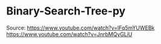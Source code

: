 # Binary-Search-Tree-py
Source: 
https://www.youtube.com/watch?v=lFq5mYUWEBk
https://www.youtube.com/watch?v=JnrbMQyGLiU